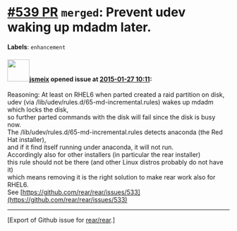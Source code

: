 [\#539 PR](https://github.com/rear/rear/pull/539) `merged`: Prevent udev waking up mdadm later.
===============================================================================================

**Labels**: `enhancement`

#### <img src="https://avatars.githubusercontent.com/u/1788608?u=925fc54e2ce01551392622446ece427f51e2f0ce&v=4" width="50">[jsmeix](https://github.com/jsmeix) opened issue at [2015-01-27 10:11](https://github.com/rear/rear/pull/539):

Reasoning: At least on RHEL6 when parted created a raid partition on
disk,  
udev (via /lib/udev/rules.d/65-md-incremental.rules) wakes up mdadm
which locks the disk,  
so further parted commands with the disk will fail since the disk is
busy now.  
The /lib/udev/rules.d/65-md-incremental.rules detects anaconda (the Red
Hat installer),  
and if it find itself running under anaconda, it will not run.  
Accordingly also for other installers (in particular the rear
installer)  
this rule should not be there (and other Linux distros probably do not
have it)  
which means removing it is the right solution to make rear work also for
RHEL6.  
See
[https://github.com/rear/rear/issues/533](https://github.com/rear/rear/issues/533)

------------------------------------------------------------------------

\[Export of Github issue for
[rear/rear](https://github.com/rear/rear).\]
